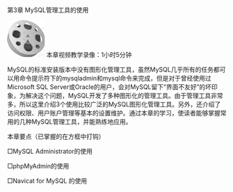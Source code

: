 ### 
  第3章 MySQL管理工具的使用


<img class="my_markdown" class="h-pic" src="../images/Figure-0066-71.jpg" style="width:86px;  height: 85px; "/> 本章视频教学录像：1小时5分钟

MySQL的标准安装版本中没有图形化管理工具，虽然MySQL几乎所有的任务都可以用命令提示符下的mysqladmin和mysql命令来完成，但是对于曾经使用过Microsoft SQL Server或Oracle的用户，会对MySQL留下“界面不友好”的坏印象，为解决这个问题，MySQL开发了多种图形化的管理工具。由于管理工具非常多，所以这里介绍3个使用比较广泛的MySQL图形化管理工具。另外，还介绍了访问权限、用户账户管理等基本的设置维护。通过本章的学习，使读者能够掌握常用的几种MySQL管理工具，并能熟练地应用。

本章要点（已掌握的在方框中打钩）

□MySQL Administrator的使用

□phpMyAdmin的使用

□Navicat for MySQL 的使用

